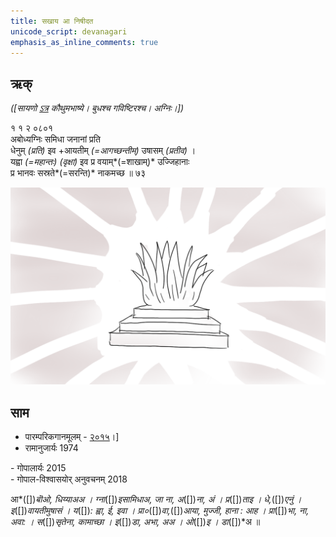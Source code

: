 ```yaml
---
title: सखाय आ निषीदत 
unicode_script: devanagari  
emphasis_as_inline_comments: true
---   
```


## ऋक्

*([सायणो [ऽत्र](https://archive.org/details/SamaVedaSanhitaWithSayanabhashyaVolume1SatyavrataSamasrami1874bis/page/n257) कौथुमभाष्ये। बुधश्च गविष्टिरश्च। अग्निः।])*

१ १ २ ०८०१   
अबोध्यग्निः समिधा जनानां प्रति  
धेनुम् *(प्रति)* इव +आयतीम् *(=आगच्छन्तीम्)* उषासम् *(प्रतीव)* ।  
यह्वा *(=महान्तः)* *(वृक्षा)* इव प्र वयाम्*(=शाखाम्)* उज्जिहानाः  
प्र भानवः सस्रते*(=सरन्ति)* नाकमच्छ ॥ ७३

![](../images/Strengthening-brightening-agni.png)


## साम
- पारम्परिकगानमूलम् - [२०१५](https://archive.org/stream/sAmaveda-jaiminIya-paravastu-paramparA-docs/UDAKA%20SAANTHI%20SAAMAANI#page/n2/mode/1up&sa=D&ust=1542425956390000)।]
- रामानुजार्यः 1974 
<div class="audioEmbed" src="https://archive
.org/download/jaiminIya-sAma-gAna-paravastu-tradition-rAmAnuja/abodhyagniH.mp3"></div>
- गोपालार्यः 2015  
<div class="audioEmbed" src="https://archive
.org/download/jaiminIya-sAma-gAna-paravastu-tradition-gopAla-2015/abodhyagniH.mp3"></div>
- गोपाल-विश्वासयोर् अनुवचनम् 2018  
<div class="audioEmbed" src="https://archive
.org/download/jaiminIya-sAma-gAna-paravastu-tradition-anuvachanam-gopAla-vishvAsa-2018/abodhyagniH.mp3"></div>

आ*([])*बॊओ, धिय्याअअ ।  ग्ना*([])*इसामिधाअ, जा ना, अ*([])*ना, अं । प्र*([])*ताइ । 
धे,*([])*एनुं । इ*([])*वायतीमुषासं । य*([])*: ह्वा, ई, इवा । प्रा०*([])*वा,*([])*आया, मुज्जी, हाना :  आह । प्रा*([])*भा, ना, अवा: । स*([])*सृतेना, कामाच्छा । इ*([])*डा, अभा, अअ । ओ*([])*इ । डा*([])*अ ॥
